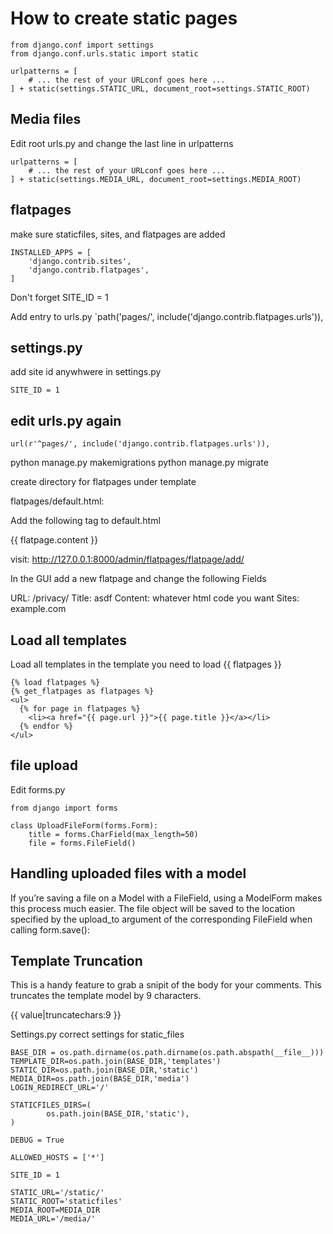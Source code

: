 # How to create static pages

```
from django.conf import settings
from django.conf.urls.static import static

urlpatterns = [
    # ... the rest of your URLconf goes here ...
] + static(settings.STATIC_URL, document_root=settings.STATIC_ROOT)
```

## Media files

Edit root urls.py and change the last line in urlpatterns

```
urlpatterns = [
    # ... the rest of your URLconf goes here ...
] + static(settings.MEDIA_URL, document_root=settings.MEDIA_ROOT)
```

## flatpages
make sure staticfiles, sites, and flatpages are added

```
INSTALLED_APPS = [
    'django.contrib.sites',
    'django.contrib.flatpages',
]
```

Don't forget SITE_ID = 1

Add entry to urls.py
`path('pages/', include('django.contrib.flatpages.urls')),



## settings.py 

add site id anywhwere in settings.py 

```
SITE_ID = 1
```

## edit urls.py again

```
url(r'^pages/', include('django.contrib.flatpages.urls')),
```

python manage.py makemigrations
python manage.py migrate

create directory for flatpages under template

flatpages/default.html:

Add the following tag to default.html

 {{ flatpage.content }}

visit: http://127.0.0.1:8000/admin/flatpages/flatpage/add/

In the GUI add a new flatpage and change the following Fields

URL: /privacy/
Title: asdf
Content: whatever html code you want
Sites: example.com

## Load all templates

Load all templates in the template you need to load {{ flatpages }}

```
{% load flatpages %}
{% get_flatpages as flatpages %}
<ul>
  {% for page in flatpages %}
    <li><a href="{{ page.url }}">{{ page.title }}</a></li>
  {% endfor %}
</ul>
```

## file upload

Edit forms.py

```
from django import forms

class UploadFileForm(forms.Form):
    title = forms.CharField(max_length=50)
    file = forms.FileField()
```


## Handling uploaded files with a model

If you’re saving a file on a Model with a FileField, using a ModelForm makes this process much easier. The file object will be saved to the location specified by the upload_to argument of the corresponding FileField when calling form.save():


## Template Truncation

This is a handy feature to grab a snipit of the body for your comments. This 
truncates the template model by 9 characters. 


{{ value|truncatechars:9 }}


Settings.py correct settings for static_files

```
BASE_DIR = os.path.dirname(os.path.dirname(os.path.abspath(__file__)))
TEMPLATE_DIR=os.path.join(BASE_DIR,'templates')
STATIC_DIR=os.path.join(BASE_DIR,'static')
MEDIA_DIR=os.path.join(BASE_DIR,'media')
LOGIN_REDIRECT_URL='/'

STATICFILES_DIRS=(
        os.path.join(BASE_DIR,'static'),
)

DEBUG = True 

ALLOWED_HOSTS = ['*']

SITE_ID = 1 

STATIC_URL='/static/'
STATIC_ROOT='staticfiles'
MEDIA_ROOT=MEDIA_DIR
MEDIA_URL='/media/'
```

